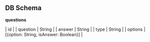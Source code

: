 ## DB Schema

__questions__

| id             |
| question       | String         |
| answer         | String         |
| type           | String         |
| options        | [{option: String, isAnswer: Boolean}]           |